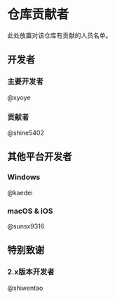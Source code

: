 # 仓库贡献者

此处放置对该仓库有贡献的人员名单。

## 开发者

### 主要开发者

@xyoye

### 贡献者

@shine5402

## 其他平台开发者

### Windows

@kaedei

### macOS & iOS

@sunsx9316

## 特别致谢

### 2.x版本开发者

@shiwentao